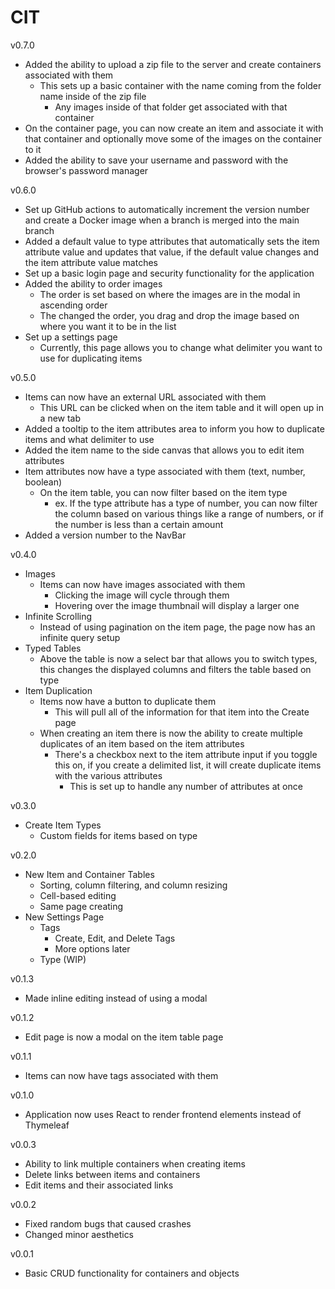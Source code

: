 # CIT
v0.7.0
- Added the ability to upload a zip file to the server and create containers associated with them
  - This sets up a basic container with the name coming from the folder name inside of the zip file
    - Any images inside of that folder get associated with that container
- On the container page, you can now create an item and associate it with that container and optionally move some of the images on the container to it
- Added the ability to save your username and password with the browser's password manager

v0.6.0
- Set up GitHub actions to automatically increment the version number and create a Docker image when a branch is merged into the main branch
- Added a default value to type attributes that automatically sets the item attribute value and updates that value, if the default value changes and the item attribute value matches
- Set up a basic login page and security functionality for the application
- Added the ability to order images
  - The order is set based on where the images are in the modal in ascending order
  - The changed the order, you drag and drop the image based on where you want it to be in the list
- Set up a settings page
  - Currently, this page allows you to change what delimiter you want to use for duplicating items

v0.5.0
- Items can now have an external URL associated with them
  - This URL can be clicked when on the item table and it will open up in a new tab
- Added a tooltip to the item attributes area to inform you how to duplicate items and what delimiter to use
- Added the item name to the side canvas that allows you to edit item attributes
- Item attributes now have a type associated with them (text, number, boolean)
  - On the item table, you can now filter based on the item type
    - ex. If the type attribute has a type of number, you can now filter the column based on various things like a range of numbers, or if the number is less than a certain amount
- Added a version number to the NavBar

v0.4.0
- Images
  - Items can now have images associated with them
    - Clicking the image will cycle through them
    - Hovering over the image thumbnail will display a larger one
- Infinite Scrolling
  - Instead of using pagination on the item page, the page now has an infinite query setup
- Typed Tables
  - Above the table is now a select bar that allows you to switch types, this changes the displayed columns and filters the table based on type
- Item Duplication
  - Items now have a button to duplicate them
    - This will pull all of the information for that item into the Create page
  - When creating an item there is now the ability to create multiple duplicates of an item based on the item attributes
    - There's a checkbox next to the item attribute input if you toggle this on, if you create a delimited list, it will create duplicate items with the various attributes
      - This is set up to handle any number of attributes at once

v0.3.0
- Create Item Types
  - Custom fields for items based on type

v0.2.0
- New Item and Container Tables
  - Sorting, column filtering, and column resizing
  - Cell-based editing
  - Same page creating
- New Settings Page
  - Tags
    - Create, Edit, and Delete Tags
    - More options later
  - Type (WIP)

v0.1.3
- Made inline editing instead of using a modal

v0.1.2
- Edit page is now a modal on the item table page

v0.1.1
- Items can now have tags associated with them

v0.1.0
- Application now uses React to render frontend elements instead of Thymeleaf

v0.0.3
- Ability to link multiple containers when creating items
- Delete links between items and containers
- Edit items and their associated links

v0.0.2
- Fixed random bugs that caused crashes
- Changed minor aesthetics

v0.0.1
- Basic CRUD functionality for containers and objects
